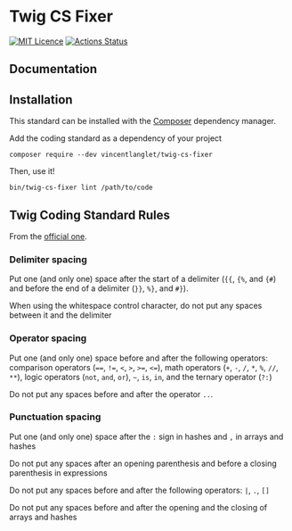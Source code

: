 # Twig CS Fixer

[![MIT Licence](https://badges.frapsoft.com/os/mit/mit.png?v=103)](https://opensource.org/licenses/mit-license.php)
[![Actions Status](https://github.com/VincentLanglet/Twig-CS-Fixer/workflows/Test/badge.svg)](https://github.com/RobDWaller/csp-generator/actions)

Documentation
-------------

## Installation

This standard can be installed with the [Composer](https://getcomposer.org/) dependency manager.

Add the coding standard as a dependency of your project
```
composer require --dev vincentlanglet/twig-cs-fixer
```

Then, use it!
```
bin/twig-cs-fixer lint /path/to/code
```

## Twig Coding Standard Rules

From the [official one](http://twig.sensiolabs.org/doc/coding_standards.html).

### Delimiter spacing

Put one (and only one) space after the start of a delimiter (`{{`, `{%`, and `{#`)
and before the end of a delimiter (`}}`, `%}`, and `#}`).

When using the whitespace control character, do not put any spaces between it and the delimiter

### Operator spacing

Put one (and only one) space before and after the following operators:
comparison operators (`==`, `!=`, `<`, `>`, `>=`, `<=`), math operators (`+`, `-`, `/`, `*`, `%`, `//`, `**`),
logic operators (`not`, `and`, `or`), `~`, `is`, `in`, and the ternary operator (`?:`)

Do not put any spaces before and after the operator `..`.

### Punctuation spacing

Put one (and only one) space after the `:` sign in hashes and `,` in arrays and hashes

Do not put any spaces after an opening parenthesis and before a closing parenthesis in expressions

Do not put any spaces before and after the following operators: `|`, `.`, `[]`

Do not put any spaces before and after the opening and the closing of arrays and hashes
